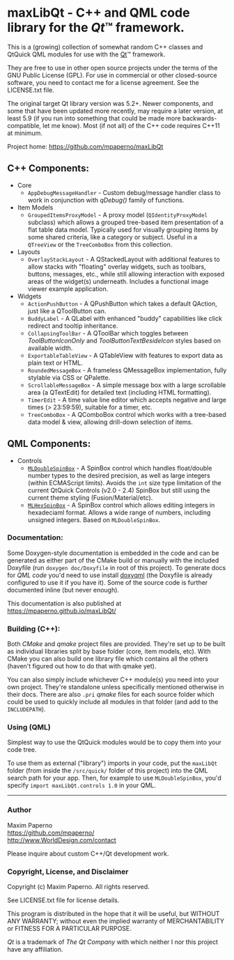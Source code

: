 # maxLibQt - C++ and QML code library for the *Qt*&trade; framework.

This is a (growing) collection of somewhat random C++ classes and QtQuick QML modules for use with the [Qt](http://qt.io)&trade; framework. 

They are free to use in other open source projects under the terms of the GNU Public License (GPL).  For use in
commercial or other closed-source software, you need to contact me for a license agreement.  See the LICENSE.txt file.

The original target Qt library version was 5.2+. Newer components, and some that have been updated more recently,
may require a later version, at least 5.9 (if you run into something that could be made more backwards-compatible, 
let me know). Most (if not all) of the C++ code requires C++11 at minimum.

Project home: https://github.com/mpaperno/maxLibQt

## C++ Components:

* Core
  * `AppDebugMessageHandler` - Custom debug/message handler class to work in conjunction with *qDebug()* family of functions.
* Item Models
  * `GroupedItemsProxyModel` - A proxy model (`QIdentityProxyModel` subclass) which allows a grouped tree-based item presentation of a flat table data model. Typically used for visually grouping items by some shared criteria, like a category or subject. Useful in a `QTreeView` or the `TreeComboBox` from this collection.
* Layouts
  * `OverlayStackLayout` - A QStackedLayout with additional features to allow stacks with "floating" overlay widgets, such as toolbars, buttons, 
  messages, etc., while still allowing interaction with exposed areas of the widget(s) underneath. Includes a functional image viewer example application.
* Widgets
  * `ActionPushButton` - A QPushButton which takes a default QAction, just like a QToolButton can.
  * `BuddyLabel` - A QLabel with enhanced "buddy" capabilities like click redirect and tooltip inheritance.
  * `CollapsingToolBar` - A QToolBar which toggles between _ToolButtonIconOnly_ and _ToolButtonTextBesideIcon_ styles based on available width.
  * `ExportableTableView` - A QTableView with features to export data as plain text or HTML.
  * `RoundedMessageBox` - A frameless QMessageBox implementation, fully stylable via CSS or QPalette.
  * `ScrollableMessageBox` - A simple message box with a large scrollable area (a QTextEdit) for detailed text (including HTML formatting).
  * `TimerEdit` - A time value line editor which accepts negative and large times (> 23:59:59), suitable for a timer, etc.
  * `TreeComboBox` - A QComboBox control which works with a tree-based data model & view, allowing drill-down selection of items.

## QML Components:

* Controls
  * [`MLDoubleSpinBox`](maxLibQt::controls::MLDoubleSpinBox) - A SpinBox control which handles float/double number types to the desired precision, as well as large integers (within ECMAScript limits). Avoids the `int` size type limitation of the current QtQuick Controls (v2.0 - 2.4) SpinBox but still using the current theme styling (Fusion/Material/etc).
  * [`MLHexSpinBox`](maxLibQt::controls::MLHexSpinBox) - A SpinBox control which allows editing integers in hexadeciaml format. Allows a wide range of numbers, including unsigned integers. Based on `MLDoubleSpinBox`.

### Documentation:

Some Doxygen-style documentation is embedded in the code and can be generated as either part of the CMake build or manually with the
included Doxyfile (run `doxygen doc/Doxyfile` in root of this project). To generate docs for *QML code* you'd need to use install [doxyqml](https://github.com/agateau/doxyqml) (the Doxyfile is already configured to use it if you have it). Some of the source code is further documented inline (but never enough).

This documentation is also published at https://mpaperno.github.io/maxLibQt/

### Building (C++):

Both *CMake* and *qmake* project files are provided. They're set up to be built as individual libraries split by base folder (core, item models, etc). With CMake you can also build one library file which contains all the others (haven't figured out how to do that with qmake yet).

You can also simply include whichever C++ module(s) you need into your own project. They're standalone unless specifically mentioned otherwise in their docs.  There are also `.pri` *qmake* files for each source folder which could be used to quickly include all modules in that folder (and add to the `INCLUDEPATH`).

### Using (QML)

Simplest way to use the QtQuick modules would be to copy them into your code tree. 

To use them as external ("library") imports in your code, put the `maxLibQt` folder (from inside the `/src/quick/` folder of this project) into the QML search path for your app. Then, for example to use `MLDoubleSpinBox`, you'd specify `import maxLibQt.controls 1.0` in your QML.

-------------
### Author

Maxim Paperno   
https://github.com/mpaperno/   
http://www.WorldDesign.com/contact  

Please inquire about custom C++/Qt development work.

### Copyright, License, and Disclaimer

Copyright (c) Maxim Paperno. All rights reserved.

See LICENSE.txt file for license details.

This program is distributed in the hope that it will be useful,
but WITHOUT ANY WARRANTY; without even the implied warranty of
MERCHANTABILITY or FITNESS FOR A PARTICULAR PURPOSE. 

*Qt* is a trademark of *The Qt Company* with which neither I nor this project have any affiliation.

